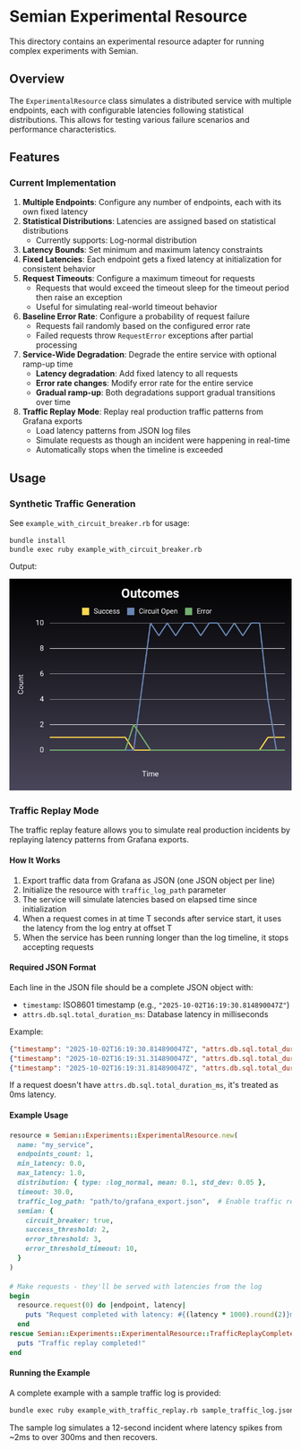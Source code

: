 # Semian Experimental Resource

This directory contains an experimental resource adapter for running complex experiments with Semian.

## Overview

The `ExperimentalResource` class simulates a distributed service with multiple endpoints, each with configurable latencies following statistical distributions. This allows for testing various failure scenarios and performance characteristics.

## Features

### Current Implementation

1. **Multiple Endpoints**: Configure any number of endpoints, each with its own fixed latency
2. **Statistical Distributions**: Latencies are assigned based on statistical distributions
   - Currently supports: Log-normal distribution
3. **Latency Bounds**: Set minimum and maximum latency constraints
4. **Fixed Latencies**: Each endpoint gets a fixed latency at initialization for consistent behavior
5. **Request Timeouts**: Configure a maximum timeout for requests
   - Requests that would exceed the timeout sleep for the timeout period then raise an exception
   - Useful for simulating real-world timeout behavior
6. **Baseline Error Rate**: Configure a probability of request failure
   - Requests fail randomly based on the configured error rate
   - Failed requests throw `RequestError` exceptions after partial processing
7. **Service-Wide Degradation**: Degrade the entire service with optional ramp-up time
   - **Latency degradation**: Add fixed latency to all requests
   - **Error rate changes**: Modify error rate for the entire service
   - **Gradual ramp-up**: Both degradations support gradual transitions over time
8. **Traffic Replay Mode**: Replay real production traffic patterns from Grafana exports
   - Load latency patterns from JSON log files
   - Simulate requests as though an incident were happening in real-time
   - Automatically stops when the timeline is exceeded

## Usage

### Synthetic Traffic Generation

See `example_with_circuit_breaker.rb` for usage:

```
bundle install
bundle exec ruby example_with_circuit_breaker.rb
```

Output:

![](./example_output.png)

### Traffic Replay Mode

The traffic replay feature allows you to simulate real production incidents by replaying latency patterns from Grafana exports.

#### How It Works

1. Export traffic data from Grafana as JSON (one JSON object per line)
2. Initialize the resource with `traffic_log_path` parameter
3. The service will simulate latencies based on elapsed time since initialization
4. When a request comes in at time T seconds after service start, it uses the latency from the log entry at offset T
5. When the service has been running longer than the log timeline, it stops accepting requests

#### Required JSON Format

Each line in the JSON file should be a complete JSON object with:
- `timestamp`: ISO8601 timestamp (e.g., `"2025-10-02T16:19:30.814890047Z"`)
- `attrs.db.sql.total_duration_ms`: Database latency in milliseconds

Example:
```json
{"timestamp": "2025-10-02T16:19:30.814890047Z", "attrs.db.sql.total_duration_ms": 2.5, "attrs.db.sql.total_count": 1}
{"timestamp": "2025-10-02T16:19:31.314890047Z", "attrs.db.sql.total_duration_ms": 5.8, "attrs.db.sql.total_count": 2}
{"timestamp": "2025-10-02T16:19:31.814890047Z", "attrs.db.sql.total_duration_ms": 12.3, "attrs.db.sql.total_count": 3}
```

If a request doesn't have `attrs.db.sql.total_duration_ms`, it's treated as 0ms latency.

#### Example Usage

```ruby
resource = Semian::Experiments::ExperimentalResource.new(
  name: "my_service",
  endpoints_count: 1,
  min_latency: 0.0,
  max_latency: 1.0,
  distribution: { type: :log_normal, mean: 0.1, std_dev: 0.05 },
  timeout: 30.0,
  traffic_log_path: "path/to/grafana_export.json",  # Enable traffic replay
  semian: {
    circuit_breaker: true,
    success_threshold: 2,
    error_threshold: 3,
    error_threshold_timeout: 10,
  }
)

# Make requests - they'll be served with latencies from the log
begin
  resource.request(0) do |endpoint, latency|
    puts "Request completed with latency: #{(latency * 1000).round(2)}ms"
  end
rescue Semian::Experiments::ExperimentalResource::TrafficReplayCompleteError
  puts "Traffic replay completed!"
end
```

#### Running the Example

A complete example with a sample traffic log is provided:

```bash
bundle exec ruby example_with_traffic_replay.rb sample_traffic_log.json
```

The sample log simulates a 12-second incident where latency spikes from ~2ms to over 300ms and then recovers.
